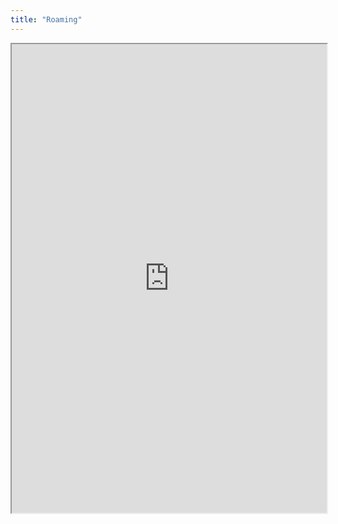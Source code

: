 ```yaml
---
title: "Roaming"
---
```




<iframe height="750" width="100%" src="https://ewelton.github.io/ktest/wiki.html#Roaming"></iframe>
